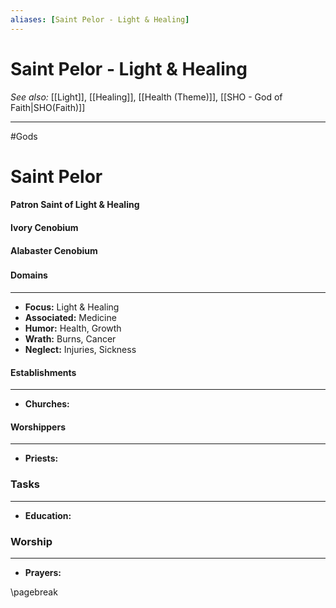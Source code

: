 ```yaml
---
aliases: [Saint Pelor - Light & Healing]
---
```

# Saint Pelor - Light & Healing
*See also:* [[Light]], [[Healing]], [[Health (Theme)]], [[SHO - God of Faith|SHO(Faith)]]
___
#Gods 

# Saint Pelor
#### Patron Saint of Light & Healing
#### Ivory Cenobium
#### Alabaster Cenobium

### 

#### Domains
___
- **Focus:** Light & Healing
- **Associated:** Medicine
- **Humor:** Health, Growth
- **Wrath:** Burns, Cancer
- **Neglect:** Injuries, Sickness


#### Establishments
___
- **Churches:** 

#### Worshippers
___
- **Priests:**


### Tasks
___
- **Education:**

### Worship
___
- **Prayers:**

\pagebreak
